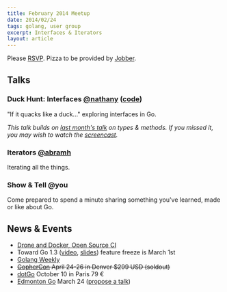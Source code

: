 ```yaml
---
title: February 2014 Meetup
date: 2014/02/24
tags: golang, user group
excerpt: Interfaces & Iterators
layout: article
---
```


Please [RSVP](http://www.meetup.com/startupedmonton/events/162989622/). Pizza to be provided by [Jobber](http://getjobber.com/).

## Talks

### Duck Hunt: Interfaces [@nathany](https://twitter.com/nathany) ([code](https://github.com/edmontongo/presentations/tree/master/2014-02/duck))

"If it quacks like a duck..." exploring interfaces in Go. 

*This talk builds on [last month's talk](/2014-01/) on types &amp; methods. If you missed it, you may wish to watch the [screencast](http://www.youtube.com/watch?v=WlT4eefMioE).*

### Iterators [@abramh](https://twitter.com/abramh)

Iterating all the things.

### Show & Tell @you

Come prepared to spend a minute sharing something you've learned, made or like about Go.

## News &amp; Events

* [Drone and Docker, Open Source CI](http://blog.drone.io/2014/2/5/open-source-ci-docker.html)
* Toward Go 1.3 ([video](http://www.youtube.com/watch?v=mQ4hwLgSvUs&list=PLtLJO5JKE5YDKG4WcaNts3IVZqhDmmuBH&index=6), [slides](http://talks.golang.org/2014/go1.3.slide#1)) feature freeze is March 1st
* [Golang Weekly](http://www.golangweekly.com/)
* ~~[GopherCon](http://www.gophercon.com/) April 24-26 in Denver $299 USD (soldout)~~
* [dotGo](http://www.dotgo.eu/) October 10 in Paris 79 &euro;
* [Edmonton Go](http://www.meetup.com/startupedmonton/events/qfwsfhysfbgc/) March 24 ([propose a talk](https://github.com/edmontongo/presentations/issues/4))

